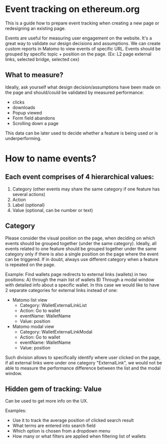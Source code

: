 # Event tracking on ethereum.org

This is a guide how to prepare event tracking when creating a new page or redesigning an existing page.

Events are useful for measuring user engagement on the website. It's a great way to validate our design decisions and assumptions. We can create custom reports in Matomo to view events of specific URL. Events should be grouped by specific topic + position on the page. (Ex: L2 page external links, selected bridge, selected cex)

## What to measure?

Ideally, ask yourself what design decision/assumptions have been made on the page and should/could be validated by measured performance:

- clicks
- downloads
- Popup viewed
- Form field abandons
- Scrolling down a page

This data can be later used to decide whether a feature is being used or is underperforming.

# How to name events?

## Each event comprises of 4 hierarchical values:

1. Category (other events may share the same category if one feature has several actions)
2. Action
3. Label (optional)
4. Value (optional, can be number or text)

## Category

Please consider the visual position on the page, when deciding on which events should be grouped together (under the same category). Ideally, all events related to one feature should be grouped together under the same category only if there is also a single position on the page where the event can be triggered. If in doubt, always use different category when a feature is repeated on the page.

Example:
Find wallets page redirects to external links (wallets) in two positions: A) through the main list of wallets B) Through a modal window with detailed info about a specific wallet. In this case we would like to have 2 separate categories for external links instead of one:

- Matomo list view
  - Category: WalletExternalLinkList
  - Action: Go to wallet
  - eventName: WalletName
  - Value: position
- Matomo modal view
  - Category: WalletExternalLinkModal
  - Action: Go to wallet
  - eventName: WalletName
  - Value: position

Such division allows to specifically identify where user clicked on the page, if all external links were under one category "ExternalLink", we would not be able to measure the performance difference between the list and the modal window.

## Hidden gem of tracking: Value

Can be used to get more info on the UX.

Examples:

- Use it to track the average position of clicked search result
- What terms are entered into search field
- Which option is chosen from a dropdown menu
- How many or what filters are applied when filtering list of wallets
